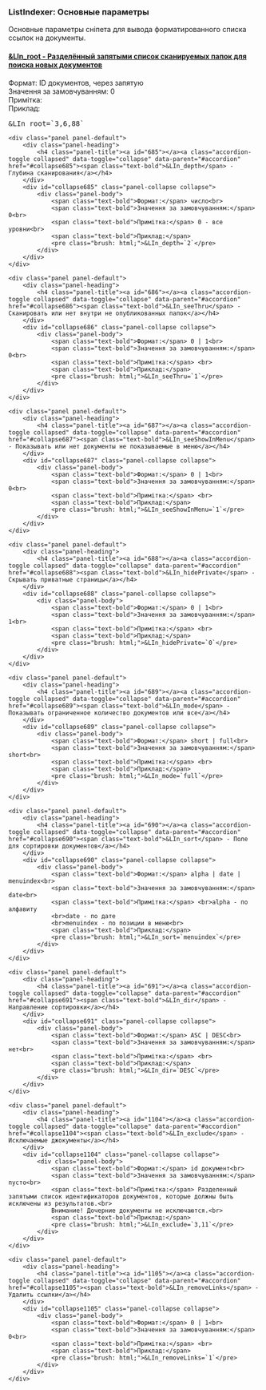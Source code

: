 
<meta http-equiv="Content-Type" content="text/html; charset=utf-8">
<h3>ListIndexer: Основные параметры </h3> 
Основные параметры сніпета для вывода форматированного списка ссылок на документы.	
<br>
<div class="panel-group accordion">
	<div class="panel panel-default">
		<div class="panel-heading">
			<h4 class="panel-title"><a id="684"></a><a class="accordion-toggle collapsed" data-toggle="collapse" data-parent="#accordion" href="#collapse684"><span class="text-bold">&LIn_root</span> - Разделённый запятыми список сканируемых папок для поиска новых документов</a></h4>
		</div>
		<div id="collapse684" class="panel-collapse collapse">
			<div class="panel-body">
				<span class="text-bold">Формат:</span> ID документов, через запятую<br>
				<span class="text-bold">Значення за замовчуванням:</span> 0<br>
				<span class="text-bold">Примітка:</span> <br>
				<span class="text-bold">Приклад:</span>
				<pre class="brush: html;">&LIn_root=`3,6,88`</pre>
			</div>
		</div>
	</div>
	
	<div class="panel panel-default">
		<div class="panel-heading">
			<h4 class="panel-title"><a id="685"></a><a class="accordion-toggle collapsed" data-toggle="collapse" data-parent="#accordion" href="#collapse685"><span class="text-bold">&LIn_depth</span> - Глубина сканирования</a></h4>
		</div>
		<div id="collapse685" class="panel-collapse collapse">
			<div class="panel-body">
				<span class="text-bold">Формат:</span> число<br>
				<span class="text-bold">Значення за замовчуванням:</span> 0<br>
				<span class="text-bold">Примітка:</span> 0 - все уровни<br>
				<span class="text-bold">Приклад:</span>
				<pre class="brush: html;">&LIn_depth=`2`</pre>
			</div>
		</div>
	</div>
	
	<div class="panel panel-default">
		<div class="panel-heading">
			<h4 class="panel-title"><a id="686"></a><a class="accordion-toggle collapsed" data-toggle="collapse" data-parent="#accordion" href="#collapse686"><span class="text-bold">&LIn_seeThru</span> - Сканировать или нет внутри не опубликованных папок</a></h4>
		</div>
		<div id="collapse686" class="panel-collapse collapse">
			<div class="panel-body">
				<span class="text-bold">Формат:</span> 0 | 1<br>
				<span class="text-bold">Значення за замовчуванням:</span> 0<br>
				<span class="text-bold">Примітка:</span> <br>
				<span class="text-bold">Приклад:</span>
				<pre class="brush: html;">&LIn_seeThru=`1`</pre>
			</div>
		</div>
	</div>
	
	<div class="panel panel-default">
		<div class="panel-heading">
			<h4 class="panel-title"><a id="687"></a><a class="accordion-toggle collapsed" data-toggle="collapse" data-parent="#accordion" href="#collapse687"><span class="text-bold">&LIn_seeShowInMenu</span> - Показывать или нет документы не показываемые в меню</a></h4>
		</div>
		<div id="collapse687" class="panel-collapse collapse">
			<div class="panel-body">
				<span class="text-bold">Формат:</span> 0 | 1<br>
				<span class="text-bold">Значення за замовчуванням:</span> 0<br>
				<span class="text-bold">Примітка:</span> <br>
				<span class="text-bold">Приклад:</span>
				<pre class="brush: html;">&LIn_seeShowInMenu=`1`</pre>
			</div>
		</div>
	</div>
	
	<div class="panel panel-default">
		<div class="panel-heading">
			<h4 class="panel-title"><a id="688"></a><a class="accordion-toggle collapsed" data-toggle="collapse" data-parent="#accordion" href="#collapse688"><span class="text-bold">&LIn_hidePrivate</span> - Скрывать приватные страницы</a></h4>
		</div>
		<div id="collapse688" class="panel-collapse collapse">
			<div class="panel-body">
				<span class="text-bold">Формат:</span> 0 | 1<br>
				<span class="text-bold">Значення за замовчуванням:</span> 1<br>
				<span class="text-bold">Примітка:</span> <br>
				<span class="text-bold">Приклад:</span>
				<pre class="brush: html;">&LIn_hidePrivate=`0`</pre>
			</div>
		</div>
	</div>
	
	<div class="panel panel-default">
		<div class="panel-heading">
			<h4 class="panel-title"><a id="689"></a><a class="accordion-toggle collapsed" data-toggle="collapse" data-parent="#accordion" href="#collapse689"><span class="text-bold">&LIn_mode</span> - Показывать ограниченное количество документов или все</a></h4>
		</div>
		<div id="collapse689" class="panel-collapse collapse">
			<div class="panel-body">
				<span class="text-bold">Формат:</span> short | full<br>
				<span class="text-bold">Значення за замовчуванням:</span> short<br>
				<span class="text-bold">Примітка:</span> <br>
				<span class="text-bold">Приклад:</span>
				<pre class="brush: html;">&LIn_mode=`full`</pre>
			</div>
		</div>
	</div>
	
	<div class="panel panel-default">
		<div class="panel-heading">
			<h4 class="panel-title"><a id="690"></a><a class="accordion-toggle collapsed" data-toggle="collapse" data-parent="#accordion" href="#collapse690"><span class="text-bold">&LIn_sort</span> - Поле для сортировки документов</a></h4>
		</div>
		<div id="collapse690" class="panel-collapse collapse">
			<div class="panel-body">
				<span class="text-bold">Формат:</span> alpha | date | menuindex<br>
				<span class="text-bold">Значення за замовчуванням:</span> date<br>
				<span class="text-bold">Примітка:</span> <br>alpha - по алфавиту
				<br>date - по дате
				<br>menuindex - по позиции в меню<br>
				<span class="text-bold">Приклад:</span>
				<pre class="brush: html;">&LIn_sort=`menuindex`</pre>
			</div>
		</div>
	</div>
	
	<div class="panel panel-default">
		<div class="panel-heading">
			<h4 class="panel-title"><a id="691"></a><a class="accordion-toggle collapsed" data-toggle="collapse" data-parent="#accordion" href="#collapse691"><span class="text-bold">&LIn_dir</span> - Направление сортировки</a></h4>
		</div>
		<div id="collapse691" class="panel-collapse collapse">
			<div class="panel-body">
				<span class="text-bold">Формат:</span> ASC | DESC<br>
				<span class="text-bold">Значення за замовчуванням:</span> нет<br>
				<span class="text-bold">Примітка:</span> <br>
				<span class="text-bold">Приклад:</span>
				<pre class="brush: html;">&LIn_dir=`DESC`</pre>
			</div>
		</div>
	</div>
	
	<div class="panel panel-default">
		<div class="panel-heading">
			<h4 class="panel-title"><a id="1104"></a><a class="accordion-toggle collapsed" data-toggle="collapse" data-parent="#accordion" href="#collapse1104"><span class="text-bold">&LIn_exclude</span> - Исключаемые джокументы</a></h4>
		</div>
		<div id="collapse1104" class="panel-collapse collapse">
			<div class="panel-body">
				<span class="text-bold">Формат:</span> id документ<br>
				<span class="text-bold">Значення за замовчуванням:</span> пусто<br>
				<span class="text-bold">Примітка:</span> Разделенный запятыми список идентификаторов документов, которые должны быть исключены из результатов.<br>
				Внимание! Дочерние документы не исключаются.<br>
				<span class="text-bold">Приклад:</span>
				<pre class="brush: html;">&LIn_exclude=`3,11`</pre>
			</div>
		</div>
	</div>
	
	<div class="panel panel-default">
		<div class="panel-heading">
			<h4 class="panel-title"><a id="1105"></a><a class="accordion-toggle collapsed" data-toggle="collapse" data-parent="#accordion" href="#collapse1105"><span class="text-bold">&LIn_removeLinks</span> - Удалить ссылки</a></h4>
		</div>
		<div id="collapse1105" class="panel-collapse collapse">
			<div class="panel-body">
				<span class="text-bold">Формат:</span> 0 | 1<br>
				<span class="text-bold">Значення за замовчуванням:</span> 0<br>
				<span class="text-bold">Примітка:</span> <br>
				<span class="text-bold">Приклад:</span>
				<pre class="brush: html;">&LIn_removeLinks=`1`</pre>
			</div>
		</div>
	</div>
</div>